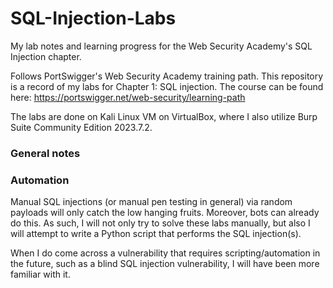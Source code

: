 # SQL-Injection-Labs
My lab notes and learning progress for the Web Security Academy's SQL Injection chapter.

Follows PortSwigger's Web Security Academy training path. This repository is a record of my labs for Chapter 1: SQL injection. The course can be found here: https://portswigger.net/web-security/learning-path

The labs are done on Kali Linux VM on VirtualBox, where I also utilize Burp Suite Community Edition 2023.7.2.

### General notes


### Automation
Manual SQL injections (or manual pen testing in general) via random payloads will only catch the low hanging fruits. Moreover, bots can already do this. As such, I will not only try to solve these labs manually, but also I will attempt to write a Python script that performs the SQL injection(s).

When I do come across a vulnerability that requires scripting/automation in the future, such as a blind SQL injection vulnerability, I will have been more familiar with it.